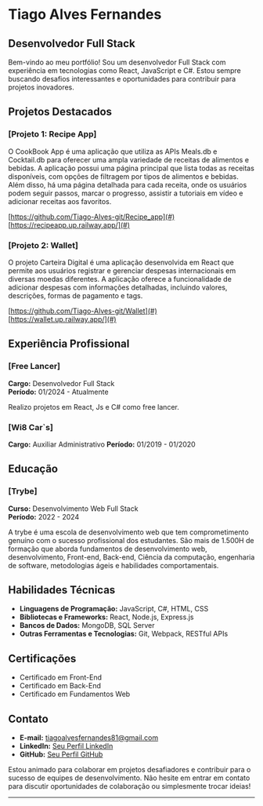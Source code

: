 # Tiago Alves Fernandes
## Desenvolvedor Full Stack

Bem-vindo ao meu portfólio! Sou um desenvolvedor Full Stack com experiência em tecnologias como React, JavaScript e C#. Estou sempre buscando desafios interessantes e oportunidades para contribuir para projetos inovadores.

## Projetos Destacados

### [Projeto 1: Recipe App]
O CookBook App é uma aplicação que utiliza as APIs Meals.db e Cocktail.db para oferecer uma ampla variedade de receitas de alimentos e bebidas. A aplicação possui uma página principal que lista todas as receitas disponíveis, com opções de filtragem por tipos de alimentos e bebidas. Além disso, há uma página detalhada para cada receita, onde os usuários podem seguir passos, marcar o progresso, assistir a tutoriais em vídeo e adicionar receitas aos favoritos.

[https://github.com/Tiago-Alves-git/Recipe_app](#)
[https://recipeapp.up.railway.app/](#)

### [Projeto 2: Wallet]
O projeto Carteira Digital é uma aplicação desenvolvida em React que permite aos usuários registrar e gerenciar despesas internacionais em diversas moedas diferentes. A aplicação oferece a funcionalidade de adicionar despesas com informações detalhadas, incluindo valores, descrições, formas de pagamento e tags.

[https://github.com/Tiago-Alves-git/Wallet](#)
[https://wallet.up.railway.app/](#)

## Experiência Profissional

### [Free Lancer]
**Cargo:** Desenvolvedor Full Stack  
**Período:** 01/2024 - Atualmente  

Realizo projetos em React, Js e C# como free lancer.

### [Wi8 Car`s]
**Cargo:** Auxiliar Administrativo 
**Período:** 01/2019 - 01/2020  

## Educação

### [Trybe]
**Curso:** Desenvolvimento Web Full Stack  
**Período:** 2022 - 2024  

A trybe é uma escola de desenvolvimento web que tem comprometimento genuíno com o sucesso profissional dos estudantes.
São mais de 1.500H de formação que aborda fundamentos de desenvolvimento web, desenvolvimento, Front-end, Back-end, Ciência da computação, engenharia de software, metodologias ágeis e habilidades comportamentais.

## Habilidades Técnicas

- **Linguagens de Programação:** JavaScript, C#, HTML, CSS
- **Bibliotecas e Frameworks:** React, Node.js, Express.js
- **Bancos de Dados:** MongoDB, SQL Server
- **Outras Ferramentas e Tecnologias:** Git, Webpack, RESTful APIs

## Certificações

- Certificado em Front-End
- Certificado em Back-End
- Certificado em Fundamentos Web

## Contato

- **E-mail:** tiagoalvesfernandes81@gmail.com
- **LinkedIn:** [Seu Perfil LinkedIn](https://www.linkedin.com/in/tiago-fernandes-b5854a17b/)
- **GitHub:** [Seu Perfil GitHub](https://github.com/Tiago-Alves-git)

Estou animado para colaborar em projetos desafiadores e contribuir para o sucesso de equipes de desenvolvimento. Não hesite em entrar em contato para discutir oportunidades de colaboração ou simplesmente trocar ideias!

---

